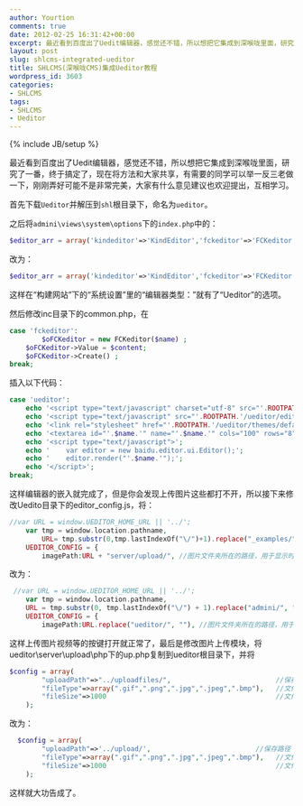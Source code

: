 ```yaml
---
author: Yourtion
comments: true
date: 2012-02-25 16:31:42+00:00
excerpt: 最近看到百度出了Uedit编辑器，感觉还不错，所以想把它集成到深喉咙里面，研究了一番，终于搞定了，现在将方法和大家共享，有需要的同学可以举一反三老做一下，刚刚弄好可能不是非常完美，大家有什么意见建议也欢迎提出，互相学习。
layout: post
slug: shlcms-integrated-ueditor
title: SHLCMS(深喉咙CMS)集成Ueditor教程
wordpress_id: 3603
categories:
- SHLCMS
tags:
- SHLCMS
- Ueditor
---
```

{% include JB/setup %}

最近看到百度出了Uedit编辑器，感觉还不错，所以想把它集成到深喉咙里面，研究了一番，终于搞定了，现在将方法和大家共享，有需要的同学可以举一反三老做一下，刚刚弄好可能不是非常完美，大家有什么意见建议也欢迎提出，互相学习。

首先下载```Ueditor```并解压到```shl```根目录下，命名为```ueditor```。

之后将```admini\views\system\options```下的```index.php```中的：

```php
$editor_arr = array('kindeditor'=>'KindEditor','fckeditor'=>'FCKeditor');
```

改为：

```php
$editor_arr = array('kindeditor'=>'KindEditor','fckeditor'=>'FCKeditor','ueditor'=>'Ueditor');
```

这样在“构建网站”下的“系统设置”里的“编辑器类型：”就有了“Ueditor”的选项。

然后修改inc目录下的common.php，在

```php
case 'fckeditor':
        $oFCKeditor = new FCKeditor($name) ;
	$oFCKeditor->Value = $content;
	$oFCKeditor->Create() ;
break;
```

插入以下代码：

```php
case 'ueditor':
    echo '<script type="text/javascript" charset="utf-8" src="'.ROOTPATH.'/ueditor/editor_config.js"></script>';
    echo '<script type="text/javascript" src="'.ROOTPATH.'/ueditor/editor_all.js"></script>';
    echo '<link rel="stylesheet" href="'.ROOTPATH.'/ueditor/themes/default/ueditor.css"/>';
    echo '<textarea id="'.$name.'" name="'.$name.'" cols="100" rows="8" style="width:95%;height:400px;">'.$content.'</textarea>';
    echo '<script type="text/javascript">';
    echo '    var editor = new baidu.editor.ui.Editor();';
    echo '    editor.render("'.$name.'");';
    echo '</script>';
break;
```

这样编辑器的嵌入就完成了，但是你会发现上传图片这些都打不开，所以接下来修改Uedito目录下的editor_config.js，将：

```php
//var URL = window.UEDITOR_HOME_URL || '../';
    var tmp = window.location.pathname,
        URL= tmp.substr(0,tmp.lastIndexOf("\/")+1).replace("_examples/","");//这里你可以配置成ueditor目录在您网站的相对路径或者绝对路径（指以http开头的绝对路径）
    UEDITOR_CONFIG = {
        imagePath:URL + "server/upload/", //图片文件夹所在的路径，用于显示时修正后台返回的图片url！具体图片保存路径需要在后台设置。！important
```

改为：

```php
 //var URL = window.UEDITOR_HOME_URL || '../';
    var tmp = window.location.pathname,
    URL = tmp.substr(0, tmp.lastIndexOf("\/") + 1).replace("admini/", "ueditor/");//这里你可以配置成ueditor目录在您网站的相对路径或者绝对路径（指以http开头的绝对路径）
    UEDITOR_CONFIG = {
        imagePath:URL.replace("ueditor/", ""), //图片文件夹所在的路径，用于显示时修正后台返回的图片url！具体图片保存路径需要在后台设置。！important
```

这样上传图片视频等的按键打开就正常了，最后是修改图片上传模块，将ueditor\server\upload\php下的up.php复制到ueditor根目录下，并将

```php
$config = array(
        "uploadPath"=>"../uploadfiles/",                          //保存路径
        "fileType"=>array(".gif",".png",".jpg",".jpeg",".bmp"),   //文件允许格式
        "fileSize"=>1000                                          //文件大小限制，单位KB
    );
```

改为：

```php
  $config = array(
        "uploadPath"=>'../upload/',                          //保存路径
        "fileType"=>array(".gif",".png",".jpg",".jpeg",".bmp"),   //文件允许格式
        "fileSize"=>1000                                          //文件大小限制，单位KB
    );
```

这样就大功告成了。


